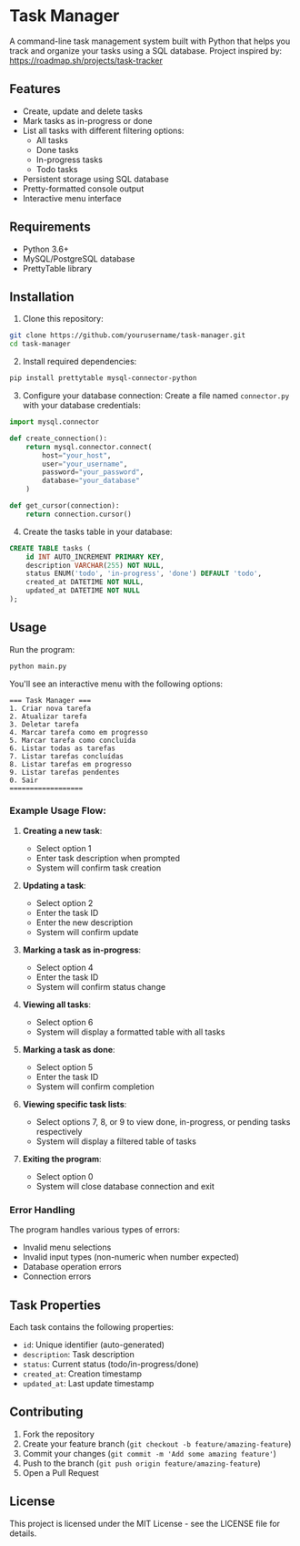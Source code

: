 # Task Manager

A command-line task management system built with Python that helps you track and organize your tasks using a SQL database.
Project inspired by: https://roadmap.sh/projects/task-tracker

## Features

- Create, update and delete tasks
- Mark tasks as in-progress or done 
- List all tasks with different filtering options:
  - All tasks
  - Done tasks
  - In-progress tasks
  - Todo tasks
- Persistent storage using SQL database
- Pretty-formatted console output
- Interactive menu interface

## Requirements

- Python 3.6+
- MySQL/PostgreSQL database
- PrettyTable library

## Installation

1. Clone this repository:
```bash
git clone https://github.com/yourusername/task-manager.git
cd task-manager
```

2. Install required dependencies:
```bash
pip install prettytable mysql-connector-python
```

3. Configure your database connection:
Create a file named `connector.py` with your database credentials:

```python
import mysql.connector

def create_connection():
    return mysql.connector.connect(
        host="your_host",
        user="your_username",
        password="your_password",
        database="your_database"
    )

def get_cursor(connection):
    return connection.cursor()
```

4. Create the tasks table in your database:
```sql
CREATE TABLE tasks (
    id INT AUTO_INCREMENT PRIMARY KEY,
    description VARCHAR(255) NOT NULL,
    status ENUM('todo', 'in-progress', 'done') DEFAULT 'todo',
    created_at DATETIME NOT NULL,
    updated_at DATETIME NOT NULL
);
```

## Usage

Run the program:
```bash
python main.py
```

You'll see an interactive menu with the following options:

```
=== Task Manager ===
1. Criar nova tarefa
2. Atualizar tarefa
3. Deletar tarefa
4. Marcar tarefa como em progresso
5. Marcar tarefa como concluída
6. Listar todas as tarefas
7. Listar tarefas concluídas
8. Listar tarefas em progresso
9. Listar tarefas pendentes
0. Sair
==================
```

### Example Usage Flow:

1. **Creating a new task**:
   - Select option 1
   - Enter task description when prompted
   - System will confirm task creation

2. **Updating a task**:
   - Select option 2
   - Enter the task ID
   - Enter the new description
   - System will confirm update

3. **Marking a task as in-progress**:
   - Select option 4
   - Enter the task ID
   - System will confirm status change

4. **Viewing all tasks**:
   - Select option 6
   - System will display a formatted table with all tasks

5. **Marking a task as done**:
   - Select option 5
   - Enter the task ID
   - System will confirm completion

6. **Viewing specific task lists**:
   - Select options 7, 8, or 9 to view done, in-progress, or pending tasks respectively
   - System will display a filtered table of tasks

7. **Exiting the program**:
   - Select option 0
   - System will close database connection and exit

### Error Handling
The program handles various types of errors:
- Invalid menu selections
- Invalid input types (non-numeric when number expected)
- Database operation errors
- Connection errors

## Task Properties

Each task contains the following properties:

- `id`: Unique identifier (auto-generated)
- `description`: Task description
- `status`: Current status (todo/in-progress/done)
- `created_at`: Creation timestamp
- `updated_at`: Last update timestamp

## Contributing

1. Fork the repository
2. Create your feature branch (`git checkout -b feature/amazing-feature`)
3. Commit your changes (`git commit -m 'Add some amazing feature'`)
4. Push to the branch (`git push origin feature/amazing-feature`)
5. Open a Pull Request

## License

This project is licensed under the MIT License - see the LICENSE file for details.
